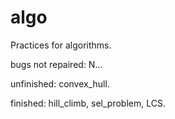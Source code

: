 # algo
Practices for algorithms.

bugs not repaired: N...

unfinished: convex_hull.

finished: hill_climb, sel_problem, LCS.
